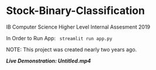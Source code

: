 # Stock-Binary-Classification
IB Computer Science Higher Level Internal Assesment 2019

In Order to Run App: 
<code> streamlit run app.py </code>

NOTE: This project was created nearly two years ago.

***Live Demonstration: Untitled.mp4***
